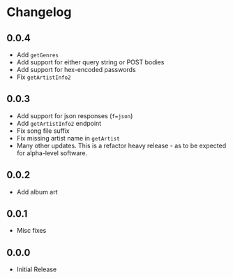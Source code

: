 # Changelog

## 0.0.4
- Add `getGenres`
- Add support for either query string or POST bodies
- Add support for hex-encoded passwords
- Fix `getArtistInfo2`

## 0.0.3
- Add support for json responses (`f=json`)
- Add `getArtistInfo2` endpoint
- Fix song file suffix
- Fix missing artist name in `getArtist`
- Many other updates. This is a refactor heavy release - as to be expected for alpha-level software.

## 0.0.2
- Add album art

## 0.0.1
- Misc fixes

## 0.0.0
- Initial Release
